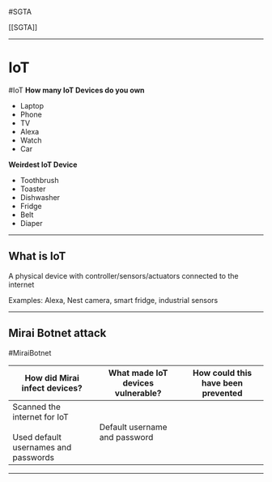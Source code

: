 #SGTA 

[[SGTA]]

---
# IoT
#IoT 
**How many IoT Devices do you own**
- Laptop
- Phone
- TV
- Alexa
- Watch
- Car


**Weirdest IoT Device**
- Toothbrush
- Toaster
- Dishwasher
- Fridge
- Belt
- Diaper

---
## What is IoT
A physical device with controller/sensors/actuators connected to the internet

Examples: Alexa, Nest camera, smart fridge, industrial sensors

---
## Mirai Botnet attack
#MiraiBotnet 

| **How did Mirai infect devices?**                                        | **What made IoT devices vulnerable?** | **How could this have been prevented** |
| ------------------------------------------------------------------------ | ------------------------------------- | -------------------------------------- |
| Scanned the internet for IoT<br><br>Used default usernames and passwords | Default username and password         |                                        |

---

